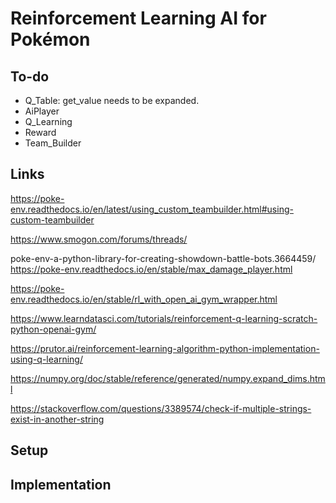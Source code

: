 # Reinforcement Learning AI for Pokémon

## To-do
* Q_Table: get_value needs to be expanded.
* AiPlayer
* Q_Learning
* Reward
* Team_Builder

## Links

https://poke-env.readthedocs.io/en/latest/using_custom_teambuilder.html#using-custom-teambuilder

https://www.smogon.com/forums/threads/

poke-env-a-python-library-for-creating-showdown-battle-bots.3664459/
https://poke-env.readthedocs.io/en/stable/max_damage_player.html

https://poke-env.readthedocs.io/en/stable/rl_with_open_ai_gym_wrapper.html

https://www.learndatasci.com/tutorials/reinforcement-q-learning-scratch-python-openai-gym/

https://prutor.ai/reinforcement-learning-algorithm-python-implementation-using-q-learning/

https://numpy.org/doc/stable/reference/generated/numpy.expand_dims.html

https://stackoverflow.com/questions/3389574/check-if-multiple-strings-exist-in-another-string

## Setup

## Implementation
